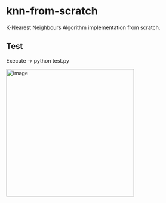# knn-from-scratch
K-Nearest Neighbours Algorithm implementation from scratch. 

## Test
Execute -> python test.py

<img width="342" alt="image" src="https://user-images.githubusercontent.com/36939850/190534116-6fa03658-f6c1-4054-b8af-84e3648e5e66.png">
